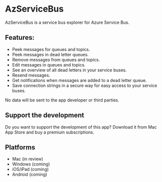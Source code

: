 # AzServiceBus

AzServiceBus is a service bus explorer for Azure Service Bus. 

## Features:
* Peek messages for queues and topics.
* Peek messages in dead letter queues.
* Remove messages from queues and topics.
* Edit messages in queues and topics.
* See an overview of all dead letters in your service buses.
* Resend messages.
* Get notifications when messages are added to a dead letter queue.
* Save connection strings in a secure way for easy access to your service buses.

No data will be sent to the app developer or third parties.

## Support the development
Do you want to support the development of this app? Download it from Mac App Store and buy a premium subscriptions.

## Platforms
* Mac (in review)
* Windows (coming)
* iOS/iPad (coming)
* Android (coming)

